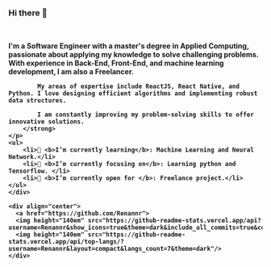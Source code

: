 ### Hi there 👋
<div>
    <div align=left>
    <br>
    <p>
        <strong>
            I'm a Software Engineer with a master's degree in Applied Computing, passionate about applying my knowledge to solve challenging problems. With experience in Back-End, Front-End, and machine learning development, I am also a Freelancer.
            
            My areas of expertise include ReactJS, React Native, and Python. I love designing efficient algorithms and implementing robust data structures.

            I am constantly improving my problem-solving skills to offer innovative solutions.
        </strong>
    </p>
    <ul>
        <li>🌱 <b>I’m currently learning</b>: Machine Learning and Neural Network.</li>
        <li>🎯 <b>I’m currently focusing on</b>: Learning python and Tensorflow. </li>
        <li>🤔 <b>I’m currently open for </b>: Freelance project.</li>
    </ul>
    </div>

    <div align="center">
      <a href="https://github.com/Renannr">
      <img height="140em" src="https://github-readme-stats.vercel.app/api?username=Renannr&show_icons=true&theme=dark&include_all_commits=true&count_private=true"/>
      <img height="140em" src="https://github-readme-stats.vercel.app/api/top-langs/?username=Renannr&layout=compact&langs_count=7&theme=dark"/>
    </div>
</div>


